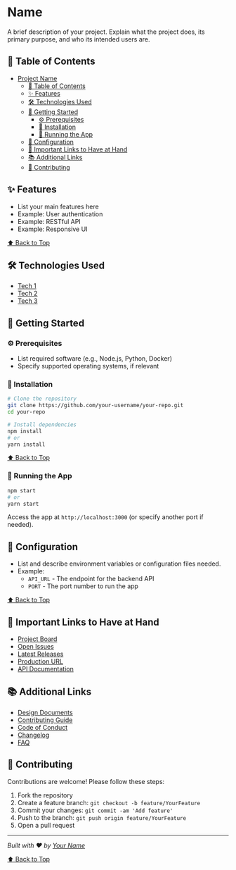 #  Name

A brief description of your project. Explain what the project does, its primary purpose, and who its intended users are.

## 📑 Table of Contents

- [Project Name](#project-name)
  - [📑 Table of Contents](#-table-of-contents)
  - [✨ Features](#-features)
  - [🛠️ Technologies Used](#️-technologies-used)
  - [🚀 Getting Started](#-getting-started)
    - [⚙️ Prerequisites](#️-prerequisites)
    - [💾 Installation](#-installation)
    - [🏃 Running the App](#-running-the-app)
  - [📝 Configuration](#-configuration)
  - [🔗 Important Links to Have at Hand](#-important-links-to-have-at-hand)
  - [📚 Additional Links](#-additional-links)
  - [🤝 Contributing](#-contributing)

## ✨ Features

- List your main features here
- Example: User authentication
- Example: RESTful API
- Example: Responsive UI

[⬆️ Back to Top](#project-name)

## 🛠️ Technologies Used

- [Tech 1](https://link-to-tech.com)
- [Tech 2](https://link-to-tech.com)
- [Tech 3](https://link-to-tech.com)

## 🚀 Getting Started

### ⚙️ Prerequisites

- List required software (e.g., Node.js, Python, Docker)
- Specify supported operating systems, if relevant

### 💾 Installation

```sh
# Clone the repository
git clone https://github.com/your-username/your-repo.git
cd your-repo

# Install dependencies
npm install
# or
yarn install
```

[⬆️ Back to Top](#project-name)

### 🏃 Running the App

```sh
npm start
# or
yarn start
```

Access the app at `http://localhost:3000` (or specify another port if needed).

## 📝 Configuration

- List and describe environment variables or configuration files needed.
- Example:
  - `API_URL` - The endpoint for the backend API
  - `PORT` - The port number to run the app

[⬆️ Back to Top](#project-name)

## 🔗 Important Links to Have at Hand

- [Project Board](#)
- [Open Issues](#)
- [Latest Releases](#)
- [Production URL](#)
- [API Documentation](#)

## 📚 Additional Links

- [Design Documents](#)
- [Contributing Guide](#)
- [Code of Conduct](#)
- [Changelog](#)
- [FAQ](#)

## 🤝 Contributing

Contributions are welcome! Please follow these steps:

1. Fork the repository
2. Create a feature branch: `git checkout -b feature/YourFeature`
3. Commit your changes: `git commit -am 'Add feature'`
4. Push to the branch: `git push origin feature/YourFeature`
5. Open a pull request

---

_Built with ❤️ by [Your Name](https://github.com/your-username)_

[⬆️ Back to Top](#project-name)
